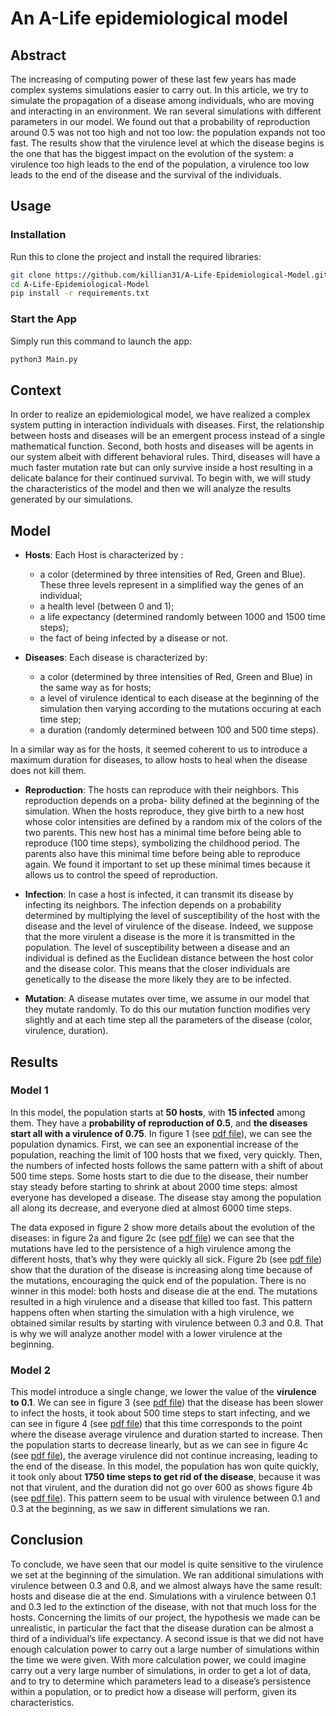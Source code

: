 # An A-Life epidemiological model
## Abstract
The increasing of computing power of these last few years has made complex systems simulations easier to carry out. In this article, we try to simulate the propagation of a disease among individuals, who are moving and interacting in an environment. We ran several simulations with different parameters in our model. We found out that a probability of reproduction around 0.5 was not too high and not too low: the population expands not too fast. The results show that the virulence level at which the disease begins is the one that has the biggest impact on the evolution of the system: a virulence too high leads to the end of the population, a virulence too low leads to the end of the disease and the survival of the individuals.

## Usage
### Installation
Run this to clone the project and install the required libraries:
```bash
git clone https://github.com/killian31/A-Life-Epidemiological-Model.git
cd A-Life-Epidemiological-Model
pip install -r requirements.txt
```

### Start the App
Simply run this command to launch the app:
```bash
python3 Main.py
```

## Context
In order to realize an epidemiological model, we have realized a complex system putting in interaction individuals with diseases. First, the relationship between hosts and diseases will be an emergent process instead of a single mathematical function. Second, both hosts and diseases will be agents in our system albeit with different behavioral rules. Third, diseases will have a much faster mutation rate but can only survive inside a host resulting in a delicate balance for their continued survival.
To begin with, we will study the characteristics of the model and then we will analyze the results generated by our simulations.

## Model
- **Hosts**: Each Host is characterized by :
  - a color (determined by three intensities of Red, Green and Blue). These three levels represent in a simplified way the genes of an individual;
  - a health level (between 0 and 1);
  - a life expectancy (determined randomly between 1000 and 1500 time steps);
  - the fact of being infected by a disease or not.

- **Diseases**: Each disease is characterized by:
  - a color (determined by three intensities of Red, Green and Blue) in the same way as for hosts;
  - a level of virulence identical to each disease at the beginning of the simulation then varying according to the mutations occuring at each time step;
  - a duration (randomly determined between 100 and 500 time steps).

In a similar way as for the hosts, it seemed coherent to us to introduce a maximum duration for diseases,
to allow hosts to heal when the disease does not kill them.

- **Reproduction**: The hosts can reproduce with their neighbors. This reproduction depends on a proba- bility defined at the beginning of the simulation. When the hosts reproduce, they give birth to a new host whose color intensities are defined by a random mix of the colors of the two parents. This new host has a minimal time before being able to reproduce (100 time steps), symbolizing the childhood period. The parents also have this minimal time before being able to reproduce again. We found it important to set up these minimal times because it allows us to control the speed of reproduction.

- **Infection**: In case a host is infected, it can transmit its disease by infecting its neighbors. The infection depends on a probability determined by multiplying the level of susceptibility of the host with the disease and the level of virulence of the disease. Indeed, we suppose that the more virulent a disease is the more it is transmitted in the population. The level of susceptibility between a disease and an individual is defined as the Euclidean distance between the host color and the disease color. This means that the closer individuals are genetically to the disease the more likely they are to be infected.

- **Mutation**: A disease mutates over time, we assume in our model that they mutate randomly. To do this our mutation function modifies very slightly and at each time step all the parameters of the disease (color, virulence, duration).

## Results
### Model 1

In this model, the population starts at **50 hosts**, with **15 infected** among them. They have a **probability of reproduction of 0.5**, and **the diseases start all with a virulence of 0.75**. In figure 1 (see [pdf file](Article.pdf)), we can see the population dynamics. First, we can see an exponential increase of the population, reaching the limit of 100 hosts that we fixed, very quickly. Then, the numbers of infected hosts follows the same pattern with a shift of about 500 time steps. Some hosts start to die due to the disease, their number stay steady before starting to shrink at about 2000 time steps: almost everyone has developed a disease. The disease stay among the population all along its decrease, and everyone died at almost 6000 time steps.

The data exposed in figure 2 show more details about the evolution of the diseases: in figure 2a and figure 2c (see [pdf file](Article.pdf)) we can see that the mutations have led to the persistence of a high virulence among the different hosts, that’s why they were quickly all sick. Figure 2b (see [pdf file](Article.pdf)) show that the duration of the disease is increasing along time because of the mutations, encouraging the quick end of the population.
There is no winner in this model: both hosts and disease die at the end. The mutations resulted in a high virulence and a disease that killed too fast. This pattern happens often when starting the simulation with a high virulence, we obtained similar results by starting with virulence between 0.3 and 0.8. That is why we will analyze another model with a lower virulence at the beginning.

### Model 2

This model introduce a single change, we lower the value of the **virulence to 0.1**. We can see in figure 3 (see [pdf file](Article.pdf)) that the disease has been slower to infect the hosts, it took about 500 time steps to start infecting, and we can see in figure 4 (see [pdf file](Article.pdf)) that this time corresponds to the point where the disease average virulence and duration started to increase. Then the population starts to decrease linearly, but as we can see in figure 4c (see [pdf file](Article.pdf)), the average virulence did not continue increasing, leading to the end of the disease.
In this model, the population has won quite quickly, it took only about **1750 time steps to get rid of the disease**, because it was not that virulent, and the duration did not go over 600 as shows figure 4b (see [pdf file](Article.pdf)). This pattern seem to be usual with virulence between 0.1 and 0.3 at the beginning, as we saw in different simulations we ran.

## Conclusion

To conclude, we have seen that our model is quite sensitive to the virulence we set at the beginning of the simulation. We ran additional simulations with virulence between 0.3 and 0.8, and we almost always have the same result: hosts and disease die at the end. Simulations with a virulence between 0.1 and 0.3 led to the extinction of the disease, with not that much loss for the hosts.
Concerning the limits of our project, the hypothesis we made can be unrealistic, in particular the fact that the disease duration can be almost a third of a individual’s life expectancy. A second issue is that we did not have enough calculation power to carry out a large number of simulations within the time we were given.
With more calculation power, we could imagine carry out a very large number of simulations, in order to get a lot of data, and to try to determine which parameters lead to a disease’s persistence within a population, or to predict how a disease will perform, given its characteristics.

